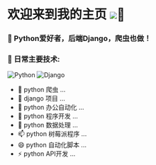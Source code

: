 
# 欢迎来到我的主页  ![](https://visitor-badge.glitch.me/badge?page_id=mtianyan.readme)👋

### 🏢 Python爱好者，后端Django，爬虫也做！
### 🚀 日常主要技术:
  ![Python](https://img.shields.io/badge/python-3.10-orange?style=for-the-badge&logo=python&logoColor=orange)
  ![Django](https://img.shields.io/badge/django-4.0-blue?style=for-the-badge&logo=django&logoColor=blue)
  
<!--   
  
### 💻 工作时技术栈:
  ![Django](https://img.shields.io/badge/django-4.0-blue?style=for-the-badge&logo=django&logoColor=blue)
  ![DjangoRestfulFramework](https://img.shields.io/badge/Django%20REST%20framework-latest-red)
  


 -->



- 🔭 python 爬虫 ...
- 🌱 django 项目 ...
- 👯 python 办公自动化 ...
- 🤔 python 程序开发 ...
- 💬 python 数据处理 ...
- 📫 python 树莓派程序 ...
- 😄 python 自动化脚本 ...
- ⚡ python API开发 ...





<!--
 ![Anurag's GitHub stats](https://github-readme-stats.vercel.app/api?username=hayratjan&show_icons=true&theme=Gradient)
 ![Top Langs](https://github-readme-stats.vercel.app/api/top-langs/?username=anuraghazra&layout=compact)](https://github.com/anuraghazra/github-readme-stats) 
-->

